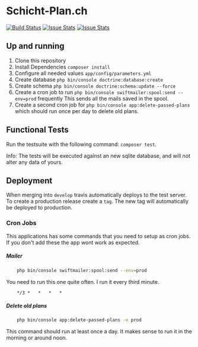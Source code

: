 Schicht-Plan.ch
================
[![Build Status](https://travis-ci.org/janfriedli/akut-shift-planner.svg?branch=develop)](https://travis-ci.org/janfriedli/akut-shift-planner)
[![Issue Stats](http://issuestats.com/github/janfriedli/akut-shift-planner/badge/pr)](http://issuestats.com/github/janfriedli/akut-shift-planner)
[![Issue Stats](http://issuestats.com/github/janfriedli/akut-shift-planner/badge/issue)](http://issuestats.com/github/janfriedli/akut-shift-planner)

## Up and running

1. Clone this repository
2. Install Dependencies `composer install`
3. Configure all needed values `app/config/parameters.yml`
4. Create database `php bin/console doctrine:database:create`
5. Create schema `php bin/console doctrine:schema:update --force`
6. Create a cron job to run `php bin/console swiftmailer:spool:send --env=prod` frequently
This sends all the mails saved in the spool.
7. Create a second cron job for `php bin/console app:delete-passed-plans`
which should run once per day to delete old plans.

## Functional Tests

Run the testsuite with the following command: `composer test`.

Info: The tests will be executed against an new sqlite database, and will not alter any data of yours.

## Deployment
When merging into `develop` travis automatically deploys to the test server.
To create a production release create a `tag`. The new tag will automatically be deployed to production.

### Cron Jobs
This applications has some commands that you need to setup as cron jobs.
If you don't add these the app wont work as expected.

##### Mailer

```bash 
	php bin/console swiftmailer:spool:send --env=prod
```
You need to run this one quite often. I run it every third minute.

```
	*/3	*	*	*	*
```

##### Delete old plans

```bash 
	php bin/console app:delete-passed-plans -e prod
```

This command should run at least once a day. It makes sense to run it in the morning or around noon.

